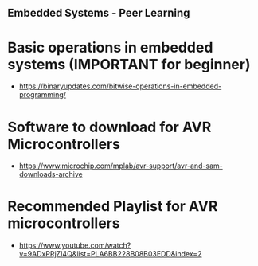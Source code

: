 ## Embedded Systems - Peer Learning

# Basic operations in embedded systems (IMPORTANT for beginner)
* https://binaryupdates.com/bitwise-operations-in-embedded-programming/

# Software to download for AVR Microcontrollers
* https://www.microchip.com/mplab/avr-support/avr-and-sam-downloads-archive

# Recommended Playlist for AVR microcontrollers
* https://www.youtube.com/watch?v=9ADxPRjZI4Q&list=PLA6BB228B08B03EDD&index=2
